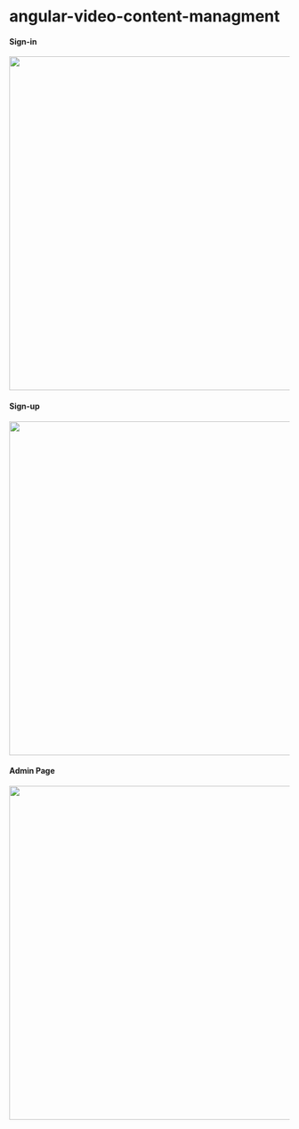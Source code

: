 # angular-video-content-managment

#### Sign-in
<img src="https://user-images.githubusercontent.com/53793285/183910603-76314fe4-3c50-4a64-b28b-fd27c559ce7c.jpg" width="600">

#### Sign-up
<img src="https://user-images.githubusercontent.com/53793285/183910824-dbe52231-63cb-48e9-9fea-91d0a4b83d34.jpg" width="600">



#### Admin Page
<img src="https://user-images.githubusercontent.com/53793285/183911319-98593c03-b179-4520-9262-718e46ecac86.jpg" width="600">

